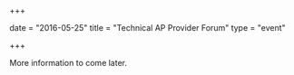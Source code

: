 +++

date = "2016-05-25"
title = "Technical AP Provider Forum"
type = "event"

+++

More information to come later.
